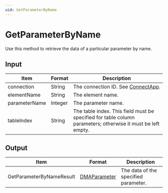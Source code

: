```yaml
---
uid: GetParameterByName
---
```


# GetParameterByName

Use this method to retrieve the data of a particular parameter by name.

## Input

| Item          | Format  | Description                                                                                                 |
|---------------|---------|-------------------------------------------------------------------------------------------------------------|
| connection    | String  | The connection ID. See [ConnectApp](xref:ConnectApp).                                                       |
| elementName   | String  | The element name.                                                                                           |
| parameterName | Integer | The parameter name.                                                                                         |
| tableIndex    | String  | The table index. This field must be specified for table column parameters; otherwise it must be left empty. |

## Output

| Item | Format | Description |
|--|--|--|
| GetParameterByNameResult | [DMAParameter](xref:DMAParameter) | The data of the specified parameter. |
